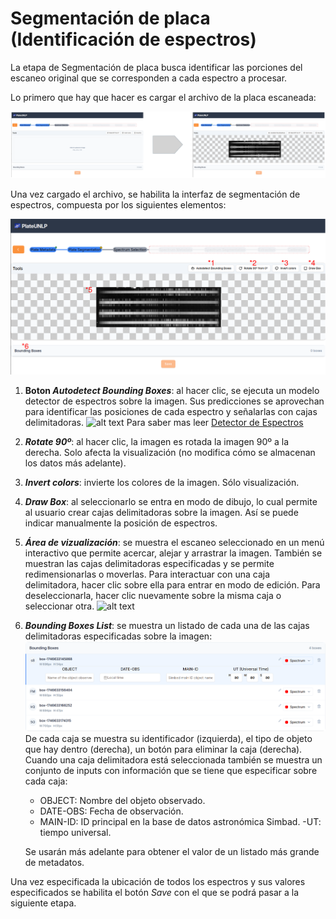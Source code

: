 # Segmentación de placa (Identificación de espectros)

La etapa de Segmentación de placa busca identificar las porciones del escaneo original que se corresponden a cada espectro a procesar.

Lo primero que hay que hacer es cargar el archivo de la placa escaneada:

![alt text](./images/PlateSegmentation/cargarEscaneo.png)

Una vez cargado el archivo, se habilita la interfaz de segmentación de espectros, compuesta por los siguientes elementos:

![alt text](./images/PlateSegmentation/elementosSegmentadorPlaca.png)

1. **Boton _Autodetect Bounding Boxes_**: al hacer clic, se ejecuta un modelo detector de espectros sobre la imagen. Sus predicciones se aprovechan para identificar las posiciones de cada espectro y señalarlas con cajas delimitadoras.
![alt text](./images/PlateSegmentation/plateSegmentationinfer.png)
Para saber mas leer [Detector de Espectros](./DetectorDeEspectros.md)

2. **_Rotate 90º_**:  al hacer clic, la imagen es rotada la imagen 90º a la derecha. Solo afecta la visualización (no modifica cómo se almacenan los datos más adelante).

3. **_Invert colors_**: invierte los colores de la imagen. Sólo visualización.

4. **_Draw Box_**: al seleccionarlo se entra en modo de dibujo, lo cual permite al usuario crear cajas delimitadoras sobre la imagen. Así se puede indicar manualmente la posición de espectros.

5. **_Área de vizualización_**: se muestra el escaneo seleccionado en un menú interactivo que permite acercar, alejar y arrastrar la imagen. También se muestran las cajas delimitadoras especificadas y se permite redimensionarlas o moverlas. Para interactuar con una caja delimitadora, hacer clic sobre ella para entrar en modo de edición. Para deseleccionarla, hacer clic nuevamente sobre la misma caja o seleccionar otra.
![alt text](./images/PlateSegmentation/plateSegmentationBBEdit.gif)

6. **_Bounding Boxes List_**: se muestra un listado de cada una de las cajas delimitadoras especificadas sobre la imagen:
![alt text](./images/PlateSegmentation/boundingBoxList.png)
De cada caja se muestra su identificador (izquierda), el tipo de objeto que hay dentro (derecha), un botón para eliminar la caja (derecha). Cuando una caja delimitadora está seleccionada también se muestra un conjunto de inputs con información que se tiene que especificar sobre cada caja:
    - OBJECT: Nombre del objeto observado.
    - DATE-OBS: Fecha de observación.
    - MAIN-ID: ID principal en la base de datos astronómica Simbad.
    -UT: tiempo universal.

    Se usarán más adelante para obtener el valor de un listado más grande de metadatos.

Una vez especificada la ubicación de todos los espectros y sus valores especificados se habilita el botón _Save_ con el que se podrá pasar a la siguiente etapa.